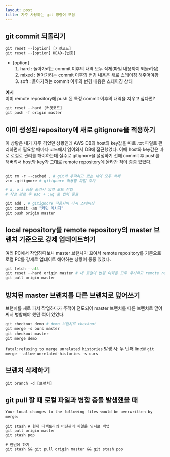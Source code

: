 ```yaml
---
layout: post
title: 자주 사용하는 git 명령어 모음
---
```

## git commit 되돌리기

```python
git reset --[option] [커밋코드]
git reset --[option] HEAD~[번호]
```

* [option]
  1. hard : 돌아가려는 commit 이후의 내역 모두 삭제(파일 내용까지 되돌려짐)
  2. mixed : 돌아가려는 commit 이후의 변경 내용은 새로 스테이징 해주어야함
  3. soft : 돌아가려는 commit 이후의 변경 내용은 스테이징 상태

**예시**  
이미 remote repository에 push 된 특정 commit 이후의 내역을 지우고 싶다면?
```python
git reset --hard [커밋코드]
git push -f origin master
```


## 이미 생성된 repository에 새로 gitignore을 적용하기

이 상황은 내가 자주 겪었던 상황인데 AWS DB의 host와 key값을 따로 .txt 파일로 관리하면서 필요할 때마다 코드에서 읽어와서 DB에 접근했었다. 이때 host와 key값은 따로 로컬로 관리를 해야하는데 실수로 gitignore을 설정하기 전에 commit 후 push를 해버려서 host와 key가 그대로 remote repository에 올라간 적이 종종 있었다.

```python

git rm -r --cached . # git이 추적하고 있는 내역 모두 삭제
vim .gitignore # gitignore 적용할 파일 추가

# a, o i 등을 눌러서 입력 모드 진입
# 작성 완료 후 esc + :wq 로 입력 종료

git add . # gitignore 적용되어 다시 스테이징
git commit -am "커밋 메시지"
git push origin master
```


## local repository를 remote repository의 master 브랜치 기준으로 강제 업데이트하기

여러 PC에서 작업하다보니 master 브랜치가 꼬여서 remote repository를 기준으로 로컬 PC를 강제로 업데이트 해야하는 상황이 종종 있었다.

```python
git fetch --all
git reset --hard origin master # 내 로컬의 변경 이력을 모두 무시하고 remote repository에 master 브랜치를 가리키도록 함
git pull origin master
```

## 방치된 master 브랜치를 다른 브랜치로 덮어쓰기

브랜치를 새로 파서 작업하다가 주객이 전도되어 master 브랜치를 다른 브랜치로 덮어써서 병합해야 했던 적이 있었다.
```python
git checkout demo # demo 브랜치로 checkout
git merge -s ours master
git checkout master
git merge demo
```

```fatal:refusing to merge unrelated histories``` 발생 시: 두 번째 line을
```git merge --allow-unrelated-histories -s ours```

## 브랜치 삭제하기
```git branch -d [브랜치]```

## git pull 할 때 로컬 파일과 병합 충돌 발생했을 때
```Your local changes to the following files would be overwritten by merge:```

```
git stash # 현재 디렉토리의 버전관리 파일을 임시로 백업
git pull origin master
git stash pop

# 한번에 하기
git stash && git pull origin master && git stash pop
```
